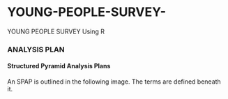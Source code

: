 # YOUNG-PEOPLE-SURVEY-
YOUNG PEOPLE SURVEY Using R

### ANALYSIS PLAN
#### Structured Pyramid Analysis Plans
An SPAP is outlined in the following image. The terms are defined beneath it.

